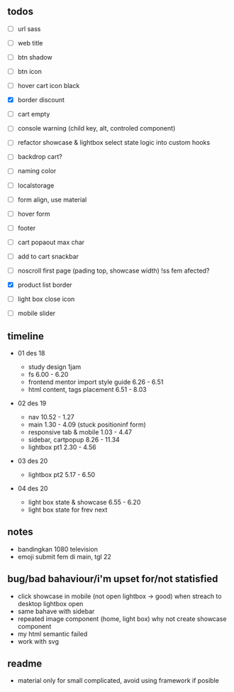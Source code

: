 ## todos
- [ ] url sass
- [ ] web title
- [ ] btn shadow
- [ ] btn icon
- [ ] hover cart icon black
- [x] border discount
- [ ] cart empty
- [ ] console warning (child key, alt, controled component)
- [ ] refactor showcase & lightbox select state logic into custom hooks 
- [ ] backdrop cart?

- [ ] naming color
- [ ] localstorage
- [ ] form align, use material
- [ ] hover form
- [ ] footer
- [ ] cart popaout max char
- [ ] add to cart snackbar
- [ ] noscroll first page (pading top, showcase width) !ss fem afected?
- [x] product list border
- [ ] light box close icon
- [ ] mobile slider

## timeline
- 01 des 18
     - study design 1jam
     - fs 6.00 - 6.20
     - frontend mentor import style guide 6.26 - 6.51
     - html content, tags placement 6.51 - 8.03
- 02 des 19
     - nav 10.52 - 1.27
     - main 1.30 - 4.09 (stuck positioninf form)
     - responsive tab & mobile 1.03 - 4.47
     - sidebar, cartpopup 8.26 - 11.34
     - lightbox pt1 2.30 - 4.56

- 03 des 20
     - lightbox pt2 5.17 - 6.50

- 04 des 20
     - light box state & showcase 6.55 - 6.20
     -  light box state for frev next 

## notes
- bandingkan 1080 television
- emoji submit fem di main, tgl  22

## bug/bad bahaviour/i'm upset for/not statisfied
- click showcase in mobile (not open lightbox -> good) when streach to desktop lightbox open
- same bahave with sidebar
- repeated image component (home, light box) why not create showcase component
- my html semantic failed
- work with svg

## readme
- material only for small complicated, avoid using framework if posible